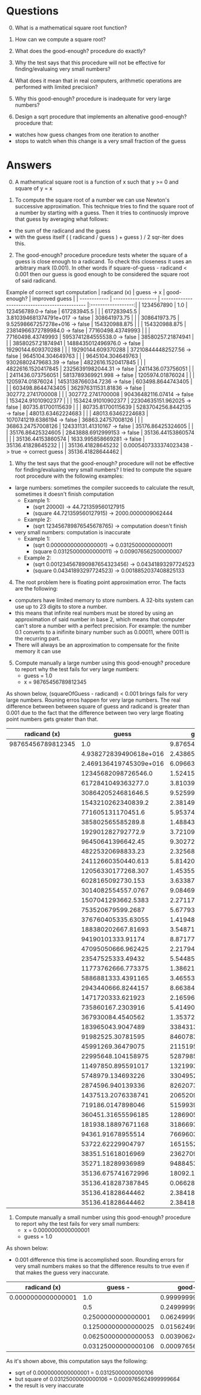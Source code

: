 # Questions
0. What is a mathematical square root function?

1. How can we compute a square root?

2. What does the good-enough? procedure do exactly?

3. Why the test says that this procedure will not be effective 
for finding/evaluaing very small numbers? 

4. What does it mean that in real computers, arithmetic operations 
are performed with limited precision? 

5. Why this good-enough? procedure is inadequate for very large numbers?

6. Design a sqrt procedure that implements an altenative good-enough? procedure that:
  - watches how guess changes from one iteration to another
  - stops to watch when this change is a very small fraction of the guess

# Answers
0. A mathematical square root is a function of x such that y >= 0 and square of y = x

1. To compute the square root of a number we can use Newton's successive approximation. This technique tries to find the square root of a number by starting with a guess. Then it tries to continuosly improve that guess by averaging what follows:
  - the sum of the radicand and the guess
  - with the guess itself
( ( radicand / guess ) + guess ) / 2 
sqr-iter does this.

2. The good-enough? procedure procedure tests wheter the square of a guess is close enough to a radicand. To check this closeness it uses an arbitrary mark (0.001). In other words if square-of-guess - radicand < 0.001 then our guess is good enough to be considered the square root of said radicand.

Example of correct sqrt computation
| radicand (x) | guess -> x         | good-enough?                                   | improved guess     |
| ------------ | ------------------ | ---------------------------------------------- |:------------------:|
| 1234567890   | 1.0                | 123456789.0-> false                            | 617283945.5        |
|              | 617283945.5        | 3.810394681374791e+017 -> false                | 308641973.75       |
|              | 308641973.75       | 9.52598667257278e+016 -> false                 | 154320988.875      |
|              | 154320988.875      | 23814966372789984.0 -> false                   | 77160498.43749993  |
|              | 77160498.43749993  | 5953741284555538.0 -> false                    | 38580257.21874941  |
|              | 38580257.21874941  | 1488435012496976.0 -> false                    | 19290144.609370288 |
|              | 19290144.609370288 | 372108444482527.56 -> false                    | 9645104.304649763  |
|              | 9645104.304649763  | 93026802479683.39 -> false                     | 4822616.1520417845 |
|              | 4822616.1520417845 | 23256391982044.31 -> false                     | 2411436.073756051  |
|              | 2411436.073756051  | 5813789369921.998 -> false                     | 1205974.01876024   |
|              | 1205974.01876024   | 1453138766034.7236 -> false                    | 603498.8644743405  |
|              | 603498.8644743405  | 362976311531.81836 -> false                    | 302772.2741700008  |
|              | 302772.2741700008  | 90436482116.07414 -> false                     | 153424.91010902377 |
|              | 153424.91010902377 | 22304635151.962025 -> false                    | 80735.81700115639  |
|              | 80735.81700115639  | 5283704256.8442135 -> false                    | 48013.63462224683  |
|              | 48013.63462224683  | 1070741219.6386194 -> false                    | 36863.24757008126  |
|              | 36863.24757008126  | 124331131.41310167 -> false                    | 35176.86425324605  |
|              | 35176.86425324605  | 2843888.6912999153 -> false                    | 35136.44153860574  |
|              | 35136.44153860574  | 1633.995858669281 -> false                     | 35136.41828645232  |
|              | 35136.41828645232  | 0.0005407333374023438 -> true -> correct guess | 35136.41828644462  |


1. Why the test says that the good-enough? procedure will not be effective for finding/evaluaing very small numbers?
I tried to compute the square root procedure with the following examples:
  - large numbers: sometimes the compiler succeeds to calculate the result, sometimes it doesn't finish computation
    * Example 1:
      * (sqrt 20000) -> 44.721359560127915 
      * (square 44.721359560127915) -> 2000.0000009062444
    * Example 2:
      * (sqrt 123456789876545678765) -> computation doesn't finish
  - very small numbers: computation is inaccurate
    * Example 1:
      * (sqrt 0.00000000000000001) -> 0.03125000000000011
      * (square 0.03125000000000011) -> 0.009076562500000007
    * Example 2:
      * (sqrt 0.001234567890987654323456) -> 0.04341893297724523
      * (square 0.04341893297724523) -> 0.0018852037408825133 

4. The root problem here is floating point approximation error. The facts are the following:
  - computers have limited memory to store numbers. A 32-bits system can use up to 23 digits to store a number. 
  - this means that infinite real numbers must be stored by using an approximation of said number in base 2, which means that computer can't store a number with a perfect precision. For example: the number 0.1 converts to a inifinite binary number such as 0.00011, where 0011 is the recurring part.
  - There will always be an approximation to compensate for the finite memory it can use

5. Compute manually a large number using this good-enough? procedure to report why the test fails for very large numbers:
   * guess = 1.0
   * x = 98765456789812345

As shown below, (squareOfGuess - radicand) < 0.001 brings fails for very large numbers. Rouning erros happen for very large numbers. The real difference between between square of guess and radicand is greater than 0.001 due to the fact that the difference between two very large floating point numbers gets greater than that.

| radicand (x)      | guess                  | good-enough?              | improved guess         |
| ----------------- | ---------------------- | ------------------------- | ---------------------- |
| 98765456789812345 | 1.0                    | 9.876545678981235e+016    | 4.938272839490618e+016 |
|                   | 4.938272839490618e+016 | 2.4386538637250727e+033   | 2.469136419745309e+016 |
|                   | 2.469136419745309e+016 | 6.096634659312681e+032    | 12345682098726546.0    |
|                   | 12345682098726546.0    | 1.5241586648281701e+032   | 6172841049363277.0     |
|                   | 6172841049363277.0     | 3.8103966620704225e+031   | 3086420524681646.5     |
|                   | 3086420524681646.5     | 9.52599165517603e+030     | 1543210262340839.2     |
|                   | 1543210262340839.2     | 2.381497913793983e+030    | 771605131170451.6      |
|                   | 771605131170451.6      | 5.953744784484711e+029    | 385802565585289.8      |
|                   | 385802565585289.8      | 1.4884361961209309e+029   | 192901282792772.9      |
|                   | 192901282792772.9      | 3.7210904902998577e+028   | 96450641396642.45      |
|                   | 96450641396642.45      | 9.302726225724953e+027    | 48225320698833.23      |
|                   | 48225320698833.23      | 2.325681556406547e+027    | 24112660350440.613     |
|                   | 24112660350440.613     | 5.8142038907694535e+026   | 12056330177268.307     |
|                   | 12056330177268.307     | 1.4535509724454498e+026   | 6028165092730.153      |
|                   | 6028165092730.153      | 3.6338774286444882e+025   | 3014082554557.0767     |
|                   | 3014082554557.0767     | 9.084693546919855e+024    | 1507041293662.5383     |
|                   | 1507041293662.5383     | 2.2711733620386003e+024   | 753520679599.2687      |
|                   | 753520679599.2687      | 5.6779331581828694e+023   | 376760405335.63055     |
|                   | 376760405335.63055     | 1.419484030286674e+023    | 188380202667.81693     |
|                   | 188380202667.81693     | 3.5487100757166548e+022   | 94190101333.91174      |
|                   | 94190101333.91174      | 8.871775189291329e+021    | 47095050666.962425     |
|                   | 47095050666.962425     | 2.2179437973225233e+021   | 23547525333.49432      |
|                   | 23547525333.49432      | 5.544859493303222e+020    | 11773762666.773375     |
|                   | 11773762666.773375     | 1.3862148733227192e+020   | 5886881333.4391165     |
|                   | 5886881333.4391165     | 3.465537183275934e+019    | 2943440666.8244157     |
|                   | 2943440666.8244157     | 8.663842957881192e+018    | 1471720333.621923      |
|                   | 1471720333.621923      | 2.1659607391616563e+018   | 735860167.2303916      |
|                   | 735860167.2303916      | 5.41490184481772e+017     | 367930084.4540562      |
|                   | 367930084.4540562      | 1.3537254581180104e+017   | 183965043.9047489      |
|                   | 183965043.9047489      | 33843136144308296.0       | 91982525.30781595      |
|                   | 91982525.30781595      | 8460783727435112.0        | 45991269.36479075      |
|                   | 45991269.36479075      | 2115195623216850.5        | 22995648.104158975     |
|                   | 22995648.104158975     | 528798597162420.25        | 11497850.895591017     |
|                   | 11497850.895591017     | 132199340649353.16        | 5748979.134693226      |
|                   | 5748979.134693226      | 33049526523248.07         | 2874596.940139336      |
|                   | 2874596.940139336      | 8262073000368.434         | 1437513.2076338741     |
|                   | 1437513.2076338741     | 2065209654231.8298        | 719186.0147898046      |
|                   | 719186.0147898046      | 515993955979.241          | 360451.31655596185     |
|                   | 360451.31655596185     | 128690583716.92622        | 181938.18897671168     |
|                   | 181938.18897671168     | 31866936718.125652        | 94361.91678955514      |
|                   | 94361.91678955514      | 7669603450.198927         | 53722.62229904797      |
|                   | 53722.62229904797      | 1651552256.6861663        | 38351.51618016969      |
|                   | 38351.51618016969      | 236270903.31781745        | 35271.18289936989      |
|                   | 35271.18289936989      | 9488453.12080288          | 35136.675741672996     |
|                   | 35136.675741672996     | 18092.175471544266        | 35136.418287387845     |
|                   | 35136.418287387845     | 0.06628298759460449       | 35136.41828644462      |
|                   | 35136.41828644462      | 2.384185791015625e-007    | 35136.41828644462      |
|                   | 35136.41828644462      | 2.384185791015625e-007    | 35136.41828644462      |



1. Compute manually a small number using this good-enough? procedure to report why the test fails for very small numbers:
    * x = 0.0000000000000001
    * guess = 1.0

As shown below:
- 0.001 difference this time is accomplished soon. Rounding errors for very small numbers makes so that the difference results to true even if that makes the guess very inaccurate.

| radicand (x)        | guess -                | good-enough?              | improved guess         |
| ------------------- | ---------------------- | ------------------------- | ---------------------- |
| 0.0000000000000001  | 1.0                    | 0.9999999999999999        | 0.5                    |
|                     | 0.5                    | 0.2499999999999999        | 0.2500000000000001     |
|                     | 0.2500000000000001     | 0.06249999999999996       | 0.12500000000000025    |
|                     | 0.12500000000000025    | 0.015624999999999962      | 0.06250000000000053    |
|                     | 0.06250000000000053    | 0.0039062499999999657     | 0.03125000000000106    |
|                     | 0.03125000000000106    | 0.0009765624999999664     | #t                     |

As it's shown above, this computation says the following:
- sqrt of 0.0000000000000001 = 0.03125000000000106
- but square of 0.03125000000000106 = 0.0009765624999999664
- the result is very inaccurate 
